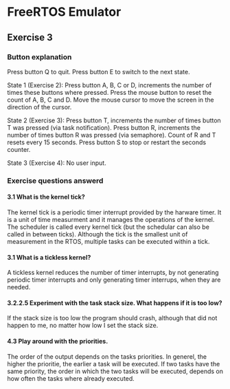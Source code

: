 # FreeRTOS Emulator

## Exercise 3

### Button explanation

Press button Q to quit.
Press button E to switch to the next state.

State 1 (Exercise 2):
Press button A, B, C or D, increments the number of times these buttons where pressed.
Press the mouse button to reset the count of A, B, C and D.
Move the mouse cursor to move the screen in the direction of the cursor.

State 2 (Exercise 3):
Press button T, increments the number of times button T was pressed (via task notification).
Press button R, increments the number of times button R was pressed (via semaphore).
Count of R and T resets every 15 seconds.
Press button S to stop or restart the seconds counter.

State 3 (Exercise 4):
No user input.

### Exercise questions answerd

#### 3.1 What is the kernel tick?

The kernel tick is a periodic timer interrupt provided by the harware timer. It is a unit of time measurment and it manages the operations of the kernel. The scheduler is called every kernel tick (but the schedular can also be called in between ticks). Although the tick is the smallest unit of measurement in the RTOS, multiple tasks can be executed within a tick.

#### 3.1 What is a tickless kernel?

A tickless kernel reduces the number of timer interrupts, by not generating periodic timer interrupts and only generating timer interrups, when they are needed.

#### 3.2.2.5 Experiment with the task stack size. What happens if it is too low?

If the stack size is too low the program should crash, although that did not happen to me, no matter how low I set the stack size.

#### 4.3 Play around with the priorities.

The order of the output depends on the tasks priorities. In generel, the higher the prioritie, the earlier a task will be executed. If two tasks have the same priority, the order in which the two tasks will be executed, depends on how often the tasks where already executed.